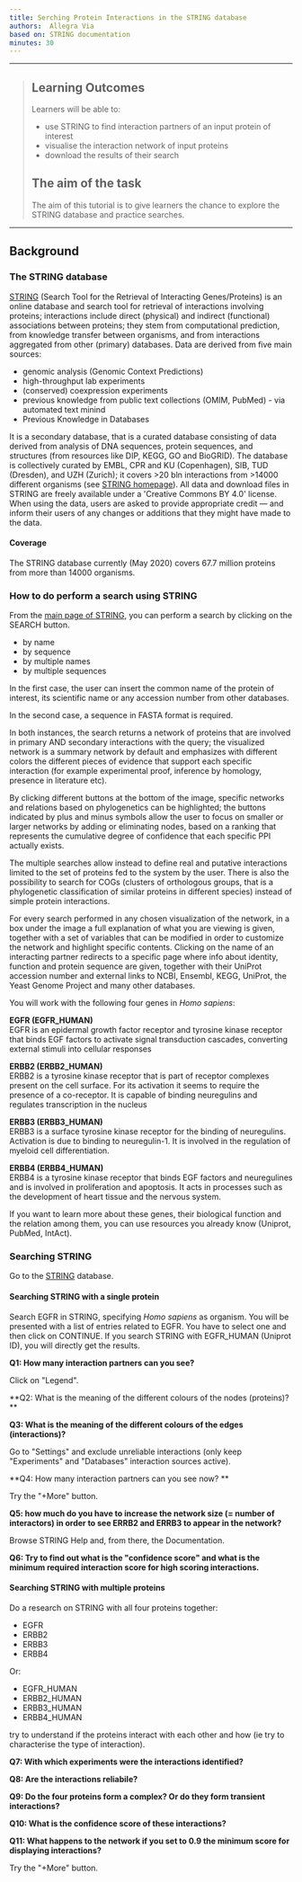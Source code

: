 ```yaml
---
title: Serching Protein Interactions in the STRING database
authors:  Allegra Via 
based on: STRING documentation 
minutes: 30
---
```


------------

> ## Learning Outcomes
> Learners will be able to:
> * use STRING to find interaction partners of an input protein of interest
> * visualise the interaction network of input proteins 
> * download the results of their search 
> 
> ## The aim of the task
> The aim of this tutorial is to give learners the chance to explore the STRING database and practice searches.

------------
## Background

### The STRING database

[STRING]((https://string-db.org)) (Search Tool for the Retrieval of Interacting Genes/Proteins) is an online database and search tool for retrieval of interactions involving proteins; interactions include direct (physical) and indirect (functional) associations between proteins; they stem from computational prediction, from knowledge transfer between organisms, and from interactions aggregated from other (primary) databases.
Data are derived from five main sources:

- genomic analysis (Genomic Context Predictions)
- high-throughput lab experiments
- (conserved) coexpression experiments
- previous knowledge from public text collections (OMIM, PubMed) - via automated text minind
- Previous Knowledge in Databases

It is a secondary database, that is a curated database consisting of data derived from analysis of DNA sequences, protein sequences, and structures (from resources like DIP, KEGG, GO and BioGRID).
The database is collectively curated by EMBL, CPR and KU (Copenhagen), SIB, TUD (Dresden), and UZH (Zurich); it covers >20 bln interactions from >14000 different organisms (see [STRING homepage](https://string-db.org/)).
All data and download files in STRING are freely available under a 'Creative Commons BY 4.0' license. When using the data, users are asked to provide appropriate credit — and inform their users of any changes or additions that they might have made to the data.

#### Coverage
The STRING database currently (May 2020) covers 67.7 million proteins from more than 14000 organisms.


### How to do perform a search using STRING

From the [main page of STRING](https://string-db.org/), you can perform a search by clicking on the SEARCH button.

- by name
- by sequence
- by multiple names
- by multiple sequences

In the first case, the user can insert the common name of the protein of interest, its scientific name or any accession number from other databases. 

In the second case, a sequence in FASTA format is required. 

In both instances, the search returns a network of proteins that are involved in primary AND secondary interactions with the query; the visualized network is a summary network by default and emphasizes with different colors the different pieces of evidence that support each specific interaction (for example experimental proof, inference by homology, presence in literature etc). 

By clicking different buttons at the bottom of the image, specific networks and relations based on phylogenetics can be highlighted; the buttons indicated by plus and minus symbols allow the user to focus on smaller or larger networks by adding or eliminating nodes, based on a ranking that represents the cumulative degree of confidence that each specific PPI actually exists. 

The multiple searches allow instead to define real and putative interactions limited to the set of proteins fed to the system by the user. There is also the possibility to search for COGs (clusters of orthologous groups, that is a phylogenetic classification of similar proteins in different species) instead of simple protein interactions. 

For every search performed in any chosen visualization of the network, in a box under the image a full explanation of what you are viewing is given, together with a set of variables that can be modified in order to customize the network and highlight specific contents. Clicking on the name of an interacting partner redirects to a specific page where info about identity, function and protein sequence are given, together with their UniProt accession number and external links to NCBI, Ensembl, KEGG, UniProt, the Yeast Genome Project and many other databases.

You will work with the following four genes in *Homo sapiens*:

**EGFR (EGFR_HUMAN)** <br>
EGFR is an epidermal growth factor receptor and tyrosine kinase receptor that binds EGF factors to activate signal transduction cascades, converting external stimuli into cellular responses

**ERBB2 (ERBB2_HUMAN)** <br>
ERBB2 is a tyrosine kinase receptor that is part of receptor complexes present on the cell surface. For its activation it seems to require the presence of a co-receptor. It is capable of binding neuregulins and regulates transcription in the nucleus

**ERBB3 (ERBB3_HUMAN)** <br>
ERBB3 is a surface tyrosine kinase receptor for the binding of neuregulins. Activation is due to binding to neuregulin-1. It is involved in the regulation of myeloid cell differentiation.

**ERBB4 (ERBB4_HUMAN)** <br>
ERBB4 is a tyrosine kinase receptor that binds EGF factors and neuregulines and is involved in proliferation and apoptosis. It acts in processes such as the development of heart tissue and the nervous system.

If you want to learn more about these genes, their biological function and the relation among them, you can use resources you already know (Uniprot, PubMed, IntAct). 


### Searching STRING
Go to the [STRING](https://string-db.org) database.

#### Searching STRING with a single protein
Search EGFR in STRING, specifying *Homo sapiens* as organism.
You will be presented with a list of entries related to EGFR. You have to select one and then click on CONTINUE.
If you search STRING with EGFR_HUMAN (Uniprot ID), you will directly get the results. 

**Q1: How many interaction partners can you see?**

Click on "Legend".

**Q2: What is the meaning of the different colours of the nodes (proteins)?
**

**Q3: What is the meaning of the different colours of the edges (interactions)?**

Go to "Settings" and exclude unreliable interactions (only keep "Experiments" and "Databases" interaction sources active).

**Q4: How many interaction partners can you see now? **

Try the "+More" button. 

**Q5: how much do you have to increase the network size (= number of interactors) in order to see ERRB2 and ERRB3 to appear in the network?**

Browse STRING Help and, from there, the Documentation. 

**Q6: Try to find out what is the "confidence score" and what is the minimum required interaction score for high scoring interactions.**

#### Searching STRING with multiple proteins

Do a research on STRING with all four proteins together:

- EGFR
- ERBB2
- ERBB3
- ERBB4

Or:

- EGFR_HUMAN
- ERBB2_HUMAN
- ERBB3_HUMAN
- ERBB4_HUMAN

try to understand if the proteins interact with each other and how (ie try to characterise the type of interaction).

**Q7: With which experiments were the interactions identified?**

**Q8: Are the interactions reliabile?**

**Q9: Do the four proteins form a complex? Or do they form transient interactions?**

**Q10: What is the confidence score of these interactions?**

**Q11: What happens to the network if you set to 0.9 the minimum score for displaying interactions?**

Try the "+More" button. 
